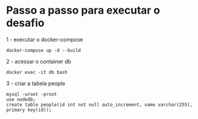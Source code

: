 # Passo a passo para executar o desafio

1 - executar o docker-compose

```
docker-compose up -d --build
```

2 - acessar o container db
```
docker exec -it db bash
```

3 - criar a tabela people
```
mysql -uroot -proot
use nodedb;
create table people(id int not null auto_increment, name varchar(255), primary key(id));
```